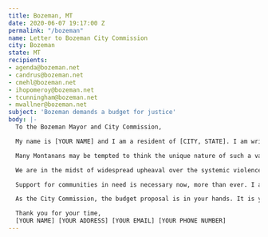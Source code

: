 ```yaml
---
title: Bozeman, MT
date: 2020-06-07 19:17:00 Z
permalink: "/bozeman"
name: Letter to Bozeman City Commission
city: Bozeman
state: MT
recipients:
- agenda@bozeman.net
- candrus@bozeman.net
- cmehl@bozeman.net
- ihopomeroy@bozeman.net
- tcunningham@bozeman.net
- mwallner@bozeman.net
subject: 'Bozeman demands a budget for justice'
body: |-
  To the Bozeman Mayor and City Commission,

  My name is [YOUR NAME] and I am a resident of [CITY, STATE]. I am writing to demand that the City Commission adopts a budget that prioritizes community well-being and redirects funding away from the police.

  Many Montanans may be tempted to think the unique nature of such a vast, yet sparsely-populated state minimizes the likelihood of police brutality in our small city communities. However, as reported by the Billings Gazette last year, Montana ranked ninth in killings by police per capita. In 2017, the Great Falls Tribune reported Montana police killings reached a total higher than the previous six years. These figures are alarming, but don’t tell the full story. Under Montana Code § 2-6-102 and Article II, Section 10 of the Montana Constitution, police disciplinary records are exempt from disclosure if there is an “individual privacy interest that clearly exceeds the merits of public disclosure.” Montana police forces operate within a culture of impunity, and as the members of the communities they are supposed to be protecting, we can’t even begin to grasp the scope of their violence.

  We are in the midst of widespread upheaval over the systemic violence of policing. Empty gestures and suggestions of “reform” are inadequate and unacceptable. I am demanding that real change be made to the way this city allocates its resources.

  Support for communities in need is necessary now, more than ever. I am demanding that the City Commission meaningfully defund the Bozeman Police Department. I join the calls of those across the country to defund the police. I am demanding a budget that adequately and effectively meets the needs of at-risk Bozeman residents during this trying and uncertain time. I am demanding a budget that supports community wellbeing, rather than empowering the police forces that tear them apart.

  As the City Commission, the budget proposal is in your hands. It is your duty to represent your constituents. I am urging you to completely revise the budget for the 2020-2021 fiscal year, and to fund the social programs proven to be more effective than policing at promoting community safety and equity. Have the courage to be a leader of the change this city, state, and country desperately needs.

  Thank you for your time,
  [YOUR NAME] [YOUR ADDRESS] [YOUR EMAIL] [YOUR PHONE NUMBER]
---
```

